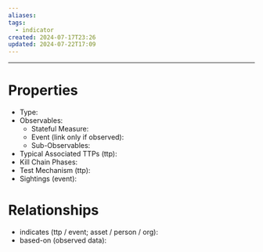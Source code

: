 ```yaml
---
aliases: 
tags:
  - indicator
created: 2024-07-17T23:26
updated: 2024-07-22T17:09
---
```

---
# Properties
- Type: 
- Observables: 
	- Stateful Measure: 
	- Event (link only if observed): 	
	- Sub-Observables: 
-  Typical Associated TTPs (ttp): 
- Kill Chain Phases: 
- Test Mechanism (ttp): 
- Sightings (event): 
# Relationships
- indicates (ttp / event; asset / person / org): 
- based-on (observed data): 